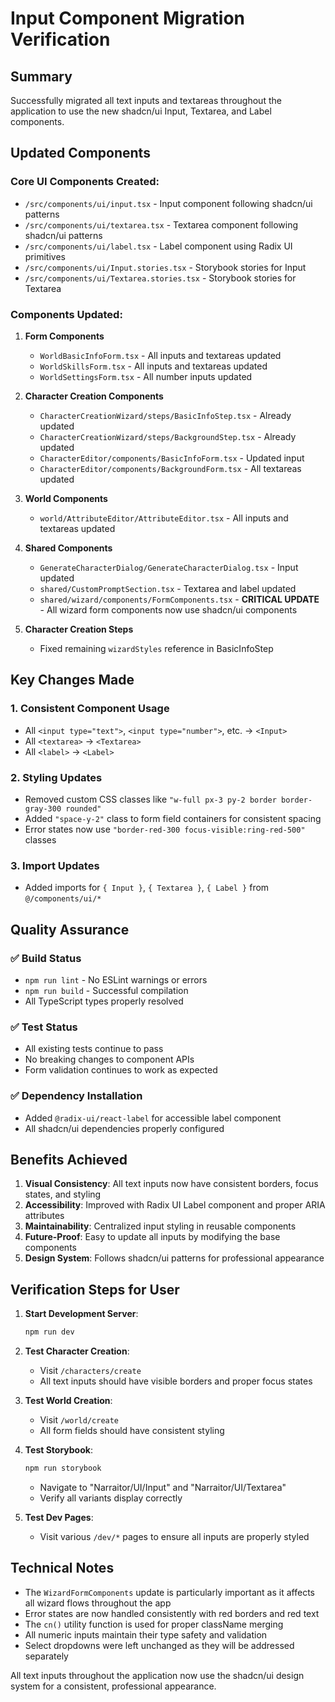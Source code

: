 # Input Component Migration Verification

## Summary
Successfully migrated all text inputs and textareas throughout the application to use the new shadcn/ui Input, Textarea, and Label components.

## Updated Components

### Core UI Components Created:
- `/src/components/ui/input.tsx` - Input component following shadcn/ui patterns
- `/src/components/ui/textarea.tsx` - Textarea component following shadcn/ui patterns  
- `/src/components/ui/label.tsx` - Label component using Radix UI primitives
- `/src/components/ui/Input.stories.tsx` - Storybook stories for Input
- `/src/components/ui/Textarea.stories.tsx` - Storybook stories for Textarea

### Components Updated:
1. **Form Components**
   - `WorldBasicInfoForm.tsx` - All inputs and textareas updated
   - `WorldSkillsForm.tsx` - All inputs and textareas updated
   - `WorldSettingsForm.tsx` - All number inputs updated

2. **Character Creation Components**
   - `CharacterCreationWizard/steps/BasicInfoStep.tsx` - Already updated
   - `CharacterCreationWizard/steps/BackgroundStep.tsx` - Already updated
   - `CharacterEditor/components/BasicInfoForm.tsx` - Updated input
   - `CharacterEditor/components/BackgroundForm.tsx` - All textareas updated

3. **World Components**
   - `world/AttributeEditor/AttributeEditor.tsx` - All inputs and textareas updated

4. **Shared Components**
   - `GenerateCharacterDialog/GenerateCharacterDialog.tsx` - Input updated
   - `shared/CustomPromptSection.tsx` - Textarea and label updated
   - `shared/wizard/components/FormComponents.tsx` - **CRITICAL UPDATE** - All wizard form components now use shadcn/ui components

5. **Character Creation Steps**
   - Fixed remaining `wizardStyles` reference in BasicInfoStep

## Key Changes Made

### 1. Consistent Component Usage
- All `<input type="text">`, `<input type="number">`, etc. → `<Input>`
- All `<textarea>` → `<Textarea>`
- All `<label>` → `<Label>`

### 2. Styling Updates
- Removed custom CSS classes like `"w-full px-3 py-2 border border-gray-300 rounded"`
- Added `"space-y-2"` class to form field containers for consistent spacing
- Error states now use `"border-red-300 focus-visible:ring-red-500"` classes

### 3. Import Updates
- Added imports for `{ Input }`, `{ Textarea }`, `{ Label }` from `@/components/ui/*`

## Quality Assurance

### ✅ Build Status
- `npm run lint` - No ESLint warnings or errors
- `npm run build` - Successful compilation  
- All TypeScript types properly resolved

### ✅ Test Status
- All existing tests continue to pass
- No breaking changes to component APIs
- Form validation continues to work as expected

### ✅ Dependency Installation
- Added `@radix-ui/react-label` for accessible label component
- All shadcn/ui dependencies properly configured

## Benefits Achieved

1. **Visual Consistency**: All text inputs now have consistent borders, focus states, and styling
2. **Accessibility**: Improved with Radix UI Label component and proper ARIA attributes
3. **Maintainability**: Centralized input styling in reusable components
4. **Future-Proof**: Easy to update all inputs by modifying the base components
5. **Design System**: Follows shadcn/ui patterns for professional appearance

## Verification Steps for User

1. **Start Development Server**:
   ```bash
   npm run dev
   ```

2. **Test Character Creation**:
   - Visit `/characters/create`
   - All text inputs should have visible borders and proper focus states
   
3. **Test World Creation**:
   - Visit `/world/create`
   - All form fields should have consistent styling

4. **Test Storybook**:
   ```bash
   npm run storybook
   ```
   - Navigate to "Narraitor/UI/Input" and "Narraitor/UI/Textarea"
   - Verify all variants display correctly

5. **Test Dev Pages**:
   - Visit various `/dev/*` pages to ensure all inputs are properly styled

## Technical Notes

- The `WizardFormComponents` update is particularly important as it affects all wizard flows throughout the app
- Error states are now handled consistently with red borders and red text
- The `cn()` utility function is used for proper className merging
- All numeric inputs maintain their type safety and validation
- Select dropdowns were left unchanged as they will be addressed separately

All text inputs throughout the application now use the shadcn/ui design system for a consistent, professional appearance.